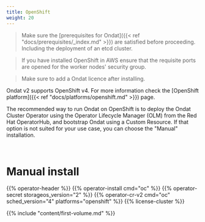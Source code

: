 ```yaml
---
title: OpenShift
weight: 20
---
```


> Make sure the
> [prerequisites for Ondat]({{< ref "docs/prerequisites/_index.md" >}}) are
> satisfied before proceeding. Including the deployment of an etcd cluster.

> If you have installed OpenShift in AWS ensure that the requisite ports are
> opened for the worker nodes' security group.

> Make sure to add a Ondat licence after installing.

Ondat v2 supports OpenShift v4. For more information check the [OpenShift
platform]({{< ref "docs/platforms/openshift.md" >}}) page.

The recommended way to run Ondat on OpenShift is to deploy the Ondat
Cluster Operator using the Operator Lifecycle Manager (OLM) from the Red Hat
OperatorHub, and bootstrap Ondat using a Custom Resource. If that option is
not suited for your use case, you can choose the "Manual" installation.

&nbsp;

# Manual install

{{% operator-header %}}
{{% operator-install cmd="oc" %}}
{{% operator-secret storageos_version="2" %}}
{{% operator-cr-v2 cmd="oc" sched_version="4" platforms="openshift" %}}
{{% license-cluster %}}

{{% include "content/first-volume.md" %}}
